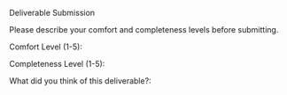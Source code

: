 Deliverable Submission

Please describe your comfort and completeness levels before submitting.

Comfort Level (1-5):

Completeness Level (1-5):

What did you think of this deliverable?:
